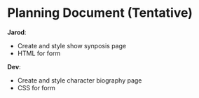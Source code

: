 # Planning Document (Tentative)

**Jarod**:  
- Create and style show synposis page 
- HTML for form
  

**Dev**:
- Create and style character biography page
- CSS for form

